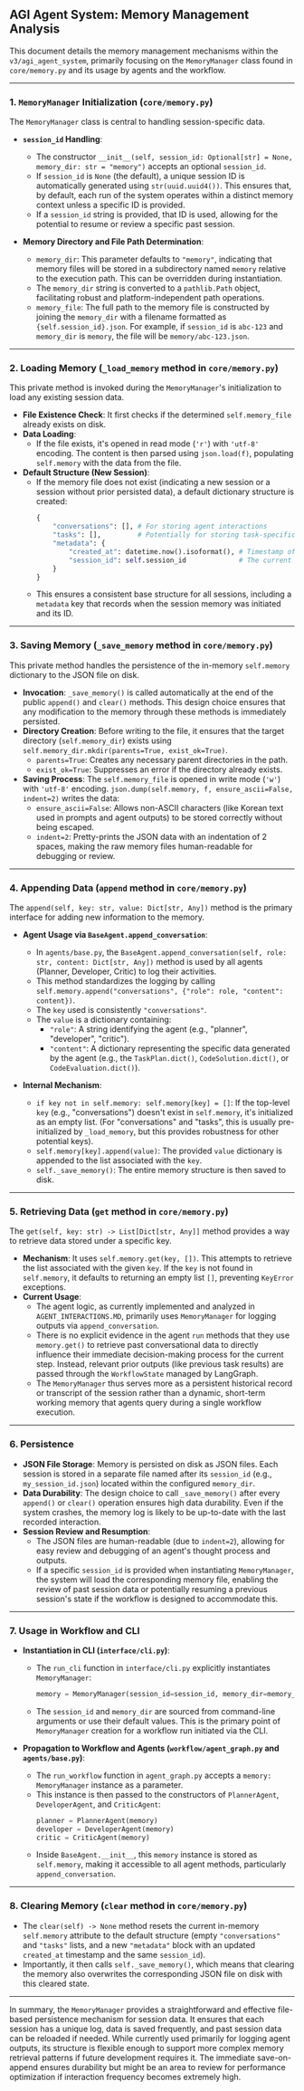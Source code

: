 ## AGI Agent System: Memory Management Analysis

This document details the memory management mechanisms within the `v3/agi_agent_system`, primarily focusing on the `MemoryManager` class found in `core/memory.py` and its usage by agents and the workflow.

---

### 1. `MemoryManager` Initialization (`core/memory.py`)

The `MemoryManager` class is central to handling session-specific data.

*   **`session_id` Handling**:
    *   The constructor `__init__(self, session_id: Optional[str] = None, memory_dir: str = "memory")` accepts an optional `session_id`.
    *   If `session_id` is `None` (the default), a unique session ID is automatically generated using `str(uuid.uuid4())`. This ensures that, by default, each run of the system operates within a distinct memory context unless a specific ID is provided.
    *   If a `session_id` string is provided, that ID is used, allowing for the potential to resume or review a specific past session.

*   **Memory Directory and File Path Determination**:
    *   `memory_dir`: This parameter defaults to `"memory"`, indicating that memory files will be stored in a subdirectory named `memory` relative to the execution path. This can be overridden during instantiation.
    *   The `memory_dir` string is converted to a `pathlib.Path` object, facilitating robust and platform-independent path operations.
    *   `memory_file`: The full path to the memory file is constructed by joining the `memory_dir` with a filename formatted as `{self.session_id}.json`. For example, if `session_id` is `abc-123` and `memory_dir` is `memory`, the file will be `memory/abc-123.json`.

---

### 2. Loading Memory (`_load_memory` method in `core/memory.py`)

This private method is invoked during the `MemoryManager`'s initialization to load any existing session data.

*   **File Existence Check**: It first checks if the determined `self.memory_file` already exists on disk.
*   **Data Loading**:
    *   If the file exists, it's opened in read mode (`'r'`) with `'utf-8'` encoding. The content is then parsed using `json.load(f)`, populating `self.memory` with the data from the file.
*   **Default Structure (New Session)**:
    *   If the memory file does not exist (indicating a new session or a session without prior persisted data), a default dictionary structure is created:
        ```python
        {
            "conversations": [], # For storing agent interactions
            "tasks": [],         # Potentially for storing task-specific data (though current agents primarily use "conversations")
            "metadata": {
                "created_at": datetime.now().isoformat(), # Timestamp of memory creation
                "session_id": self.session_id             # The current session ID
            }
        }
        ```
    *   This ensures a consistent base structure for all sessions, including a `metadata` key that records when the session memory was initiated and its ID.

---

### 3. Saving Memory (`_save_memory` method in `core/memory.py`)

This private method handles the persistence of the in-memory `self.memory` dictionary to the JSON file on disk.

*   **Invocation**: `_save_memory()` is called automatically at the end of the public `append()` and `clear()` methods. This design choice ensures that any modification to the memory through these methods is immediately persisted.
*   **Directory Creation**: Before writing to the file, it ensures that the target directory (`self.memory_dir`) exists using `self.memory_dir.mkdir(parents=True, exist_ok=True)`.
    *   `parents=True`: Creates any necessary parent directories in the path.
    *   `exist_ok=True`: Suppresses an error if the directory already exists.
*   **Saving Process**: The `self.memory_file` is opened in write mode (`'w'`) with `'utf-8'` encoding. `json.dump(self.memory, f, ensure_ascii=False, indent=2)` writes the data:
    *   `ensure_ascii=False`: Allows non-ASCII characters (like Korean text used in prompts and agent outputs) to be stored correctly without being escaped.
    *   `indent=2`: Pretty-prints the JSON data with an indentation of 2 spaces, making the raw memory files human-readable for debugging or review.

---

### 4. Appending Data (`append` method in `core/memory.py`)

The `append(self, key: str, value: Dict[str, Any])` method is the primary interface for adding new information to the memory.

*   **Agent Usage via `BaseAgent.append_conversation`**:
    *   In `agents/base.py`, the `BaseAgent.append_conversation(self, role: str, content: Dict[str, Any])` method is used by all agents (Planner, Developer, Critic) to log their activities.
    *   This method standardizes the logging by calling `self.memory.append("conversations", {"role": role, "content": content})`.
    *   The `key` used is consistently `"conversations"`.
    *   The `value` is a dictionary containing:
        *   `"role"`: A string identifying the agent (e.g., "planner", "developer", "critic").
        *   `"content"`: A dictionary representing the specific data generated by the agent (e.g., the `TaskPlan.dict()`, `CodeSolution.dict()`, or `CodeEvaluation.dict()`).

*   **Internal Mechanism**:
    *   `if key not in self.memory: self.memory[key] = []`: If the top-level `key` (e.g., "conversations") doesn't exist in `self.memory`, it's initialized as an empty list. (For "conversations" and "tasks", this is usually pre-initialized by `_load_memory`, but this provides robustness for other potential keys).
    *   `self.memory[key].append(value)`: The provided `value` dictionary is appended to the list associated with the `key`.
    *   `self._save_memory()`: The entire memory structure is then saved to disk.

---

### 5. Retrieving Data (`get` method in `core/memory.py`)

The `get(self, key: str) -> List[Dict[str, Any]]` method provides a way to retrieve data stored under a specific key.

*   **Mechanism**: It uses `self.memory.get(key, [])`. This attempts to retrieve the list associated with the given `key`. If the `key` is not found in `self.memory`, it defaults to returning an empty list `[]`, preventing `KeyError` exceptions.
*   **Current Usage**:
    *   The agent logic, as currently implemented and analyzed in `AGENT_INTERACTIONS.MD`, primarily uses `MemoryManager` for logging outputs via `append_conversation`.
    *   There is no explicit evidence in the agent `run` methods that they use `memory.get()` to retrieve past conversational data to directly influence their immediate decision-making process for the current step. Instead, relevant prior outputs (like previous task results) are passed through the `WorkflowState` managed by LangGraph.
    *   The `MemoryManager` thus serves more as a persistent historical record or transcript of the session rather than a dynamic, short-term working memory that agents query during a single workflow execution.

---

### 6. Persistence

*   **JSON File Storage**: Memory is persisted on disk as JSON files. Each session is stored in a separate file named after its `session_id` (e.g., `my_session_id.json`) located within the configured `memory_dir`.
*   **Data Durability**: The design choice to call `_save_memory()` after every `append()` or `clear()` operation ensures high data durability. Even if the system crashes, the memory log is likely to be up-to-date with the last recorded interaction.
*   **Session Review and Resumption**:
    *   The JSON files are human-readable (due to `indent=2`), allowing for easy review and debugging of an agent's thought process and outputs.
    *   If a specific `session_id` is provided when instantiating `MemoryManager`, the system will load the corresponding memory file, enabling the review of past session data or potentially resuming a previous session's state if the workflow is designed to accommodate this.

---

### 7. Usage in Workflow and CLI

*   **Instantiation in CLI (`interface/cli.py`)**:
    *   The `run_cli` function in `interface/cli.py` explicitly instantiates `MemoryManager`:
        ```python
        memory = MemoryManager(session_id=session_id, memory_dir=memory_dir)
        ```
    *   The `session_id` and `memory_dir` are sourced from command-line arguments or use their default values. This is the primary point of `MemoryManager` creation for a workflow run initiated via the CLI.

*   **Propagation to Workflow and Agents (`workflow/agent_graph.py` and `agents/base.py`)**:
    *   The `run_workflow` function in `agent_graph.py` accepts a `memory: MemoryManager` instance as a parameter.
    *   This instance is then passed to the constructors of `PlannerAgent`, `DeveloperAgent`, and `CriticAgent`:
        ```python
        planner = PlannerAgent(memory)
        developer = DeveloperAgent(memory)
        critic = CriticAgent(memory)
        ```
    *   Inside `BaseAgent.__init__`, this `memory` instance is stored as `self.memory`, making it accessible to all agent methods, particularly `append_conversation`.

---

### 8. Clearing Memory (`clear` method in `core/memory.py`)

*   The `clear(self) -> None` method resets the current in-memory `self.memory` attribute to the default structure (empty `"conversations"` and `"tasks"` lists, and a new `"metadata"` block with an updated `created_at` timestamp and the same `session_id`).
*   Importantly, it then calls `self._save_memory()`, which means that clearing the memory also overwrites the corresponding JSON file on disk with this cleared state.

---

In summary, the `MemoryManager` provides a straightforward and effective file-based persistence mechanism for session data. It ensures that each session has a unique log, data is saved frequently, and past session data can be reloaded if needed. While currently used primarily for logging agent outputs, its structure is flexible enough to support more complex memory retrieval patterns if future development requires it. The immediate save-on-append ensures durability but might be an area to review for performance optimization if interaction frequency becomes extremely high.
